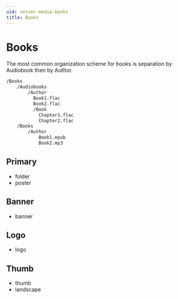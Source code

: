 ```yaml
---
uid: server-media-books
title: Books
---
```


# Books

The most common organization scheme for books is separation by Audiobook then by Author.

```txt
/Books
    /Audiobooks
        /Author
          Book1.flac
          Book2.flac
          /Book
            Chapter1.flac
            Chapter2.flac
    /Books
        /Author
            Book1.epub
            Book2.mp3
```

## Primary

* folder
* poster

## Banner

* banner

## Logo

* logo

## Thumb

* thumb
* landscape
